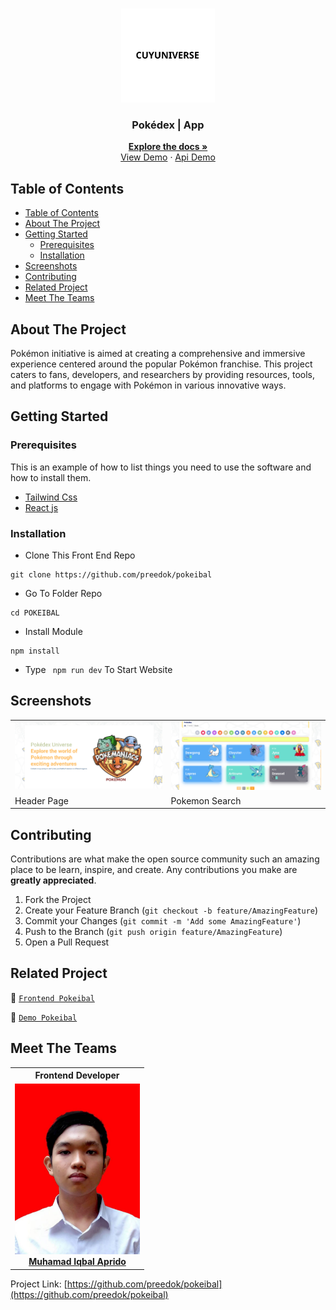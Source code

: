<br />
<p align="center">
<div align="center">
  <img height="150" src="./src/assets/logo.svg" alt="telegram" border="0"/>
</div>
  <h3 align="center">Pokédex | App</h3>
  <p align="center">
    <a href="https://github.com/preedok/pokeibal"><strong>Explore the docs »</strong></a>
    <br />
    <a href="https://pokeibal.vercel.app/">View Demo</a>
    ·
    <a href="https://pokeapi.co/">Api Demo</a>
  </p>
</p>

<!-- TABLE OF CONTENTS -->

## Table of Contents

- [Table of Contents](#table-of-contents)
- [About The Project](#about-the-project)
- [Getting Started](#getting-started)
  - [Prerequisites](#prerequisites)
  - [Installation](#installation)
- [Screenshots](#screenshots)
- [Contributing](#contributing)
- [Related Project](#related-project)
- [Meet The Teams](#meet-the-teams)

<!-- ABOUT THE PROJECT -->

## About The Project

Pokémon initiative is aimed at creating a comprehensive and immersive experience centered around the popular Pokémon franchise. This project caters to fans, developers, and researchers by providing resources, tools, and platforms to engage with Pokémon in various innovative ways.

<!-- GETTING STARTED -->

## Getting Started

### Prerequisites

This is an example of how to list things you need to use the software and how to install them.

- [Tailwind Css](https://tailwindcss.com/)
- [React js](https://reactjs.org/)

### Installation

- Clone This Front End Repo

```
git clone https://github.com/preedok/pokeibal
```

- Go To Folder Repo

```
cd POKEIBAL
```

- Install Module

```
npm install
```

- Type ` npm run dev` To Start Website


<!-- ROADMAP -->

## Screenshots

<table>
 <tr>
    <td><img width="350px" src="./public/documentation/header.png"  border="0" border="0" alt="1" /></td>
    <td> <img width="350px" src="./public/documentation/pokemon.png" \ border="0"  border="0"  border="0"  alt="2" /></td>
  </tr>
   <tr>
    <td>Header Page</td>
    <td>Pokemon Search</td>
  </tr>
</table>

<!-- CONTRIBUTING -->

## Contributing

Contributions are what make the open source community such an amazing place to be learn, inspire, and create. Any contributions you make are **greatly appreciated**.

1. Fork the Project
2. Create your Feature Branch (`git checkout -b feature/AmazingFeature`)
3. Commit your Changes (`git commit -m 'Add some AmazingFeature'`)
4. Push to the Branch (`git push origin feature/AmazingFeature`)
5. Open a Pull Request

## Related Project

:rocket: [`Frontend Pokeibal`](https://github.com/preedok/pokeibal)

:rocket: [`Demo Pokeibal`](https://pokeibal.vercel.app/)

<!-- Meet The Teams -->

## Meet The Teams

<center>
  <table align="center">
    <tr >
    <th >Frontend Developer</th>
    </tr>
    <tr >
      <td align="center">
        <a href="https://github.com/preedok">
          <img width="200"  src="./src/assets/profile.jpg" alt=""><br/>
          <b>Muhamad Iqbal Aprido</b>
        </a>
      </td>
    </tr>
  </table>
</center>

Project Link: [https://github.com/preedok/pokeibal](https://github.com/preedok/pokeibal)
